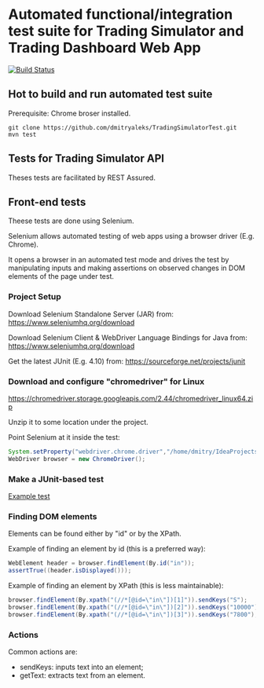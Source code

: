 # Automated functional/integration test suite for Trading Simulator and Trading Dashboard Web App

[![Build Status](https://travis-ci.com/dmitryaleks/trading-simulator-test.svg?branch=master)](https://travis-ci.com/dmitryaleks/trading-simulator-test)

## Hot to build and run automated test suite

Prerequisite: Chrome broser installed.

```
git clone https://github.com/dmitryaleks/TradingSimulatorTest.git
mvn test
```

## Tests for Trading Simulator API

Theses tests are facilitated by REST Assured.

## Front-end tests

Theese tests are done using Selenium.

Selenium allows automated testing of web apps using a browser driver (E.g. Chrome).

It opens a browser in an automated test mode and drives the test by manipulating inputs and making assertions on observed changes in DOM elements of the page under test.

### Project Setup

Download Selenium Standalone Server (JAR) from:
<https://www.seleniumhq.org/download>

Download Selenium Client & WebDriver Language Bindings for Java from:
<https://www.seleniumhq.org/download>

Get the latest JUnit (E.g. 4.10) from:
<https://sourceforge.net/projects/junit>

### Download and configure "chromedriver" for Linux

<https://chromedriver.storage.googleapis.com/2.44/chromedriver_linux64.zip>

Unzip it to some location under the project.

Point Selenium at it inside the test:
```java
System.setProperty("webdriver.chrome.driver","/home/dmitry/IdeaProjects/SeleniumTest/drivers/chromedriver");
WebDriver browser = new ChromeDriver();
```

### Make a JUnit-based test

[Example test](https://github.com/dmi3aleks/WebAppTester/blob/master/src/com/test/TradingDashboardTest.java)


### Finding DOM elements

Elements can be found either by "id" or by the XPath.


Example of finding an element by id (this is a preferred way):
```java
WebElement header = browser.findElement(By.id("in"));
assertTrue((header.isDisplayed()));
```

Example of finding an element by XPath (this is less maintainable):
```java
browser.findElement(By.xpath("(//*[@id=\"in\"])[1]")).sendKeys("S");
browser.findElement(By.xpath("(//*[@id=\"in\"])[2]")).sendKeys("10000");
browser.findElement(By.xpath("(//*[@id=\"in\"])[3]")).sendKeys("7800");
```

### Actions

Common actions are:
  * sendKeys: inputs text into an element;
  * getText:  extracts text from an element.
